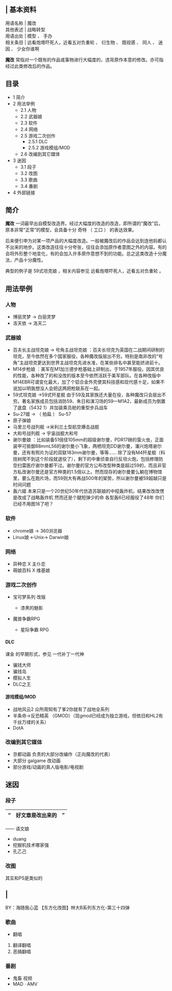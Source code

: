 |  **基本资料**  
---  
用语名称  |  魔改   
其他表述  |  战略转型   
用语出处  |  模型  、  手办   
相关条目  |  远看炮塔吓死人，近看五对负重轮  、  衍生物  、  既视感  、  同人  、  迷因  、  少女你谁啊   
  
**魔改** 常指对一个既有的作品或事物进行大幅度的，违背原作本意的修改。亦可指经过此类修改后的作品。

##  目录

  * 1  简介 
  * 2  用法举例 
    * 2.1  人物 
    * 2.2  武器娘 
    * 2.3  软件 
    * 2.4  网络 
    * 2.5  游戏二次创作 
      * 2.5.1  DLC 
      * 2.5.2  游戏模组/MOD 
    * 2.6  改编到其它媒体 
  * 3  迷因 
    * 3.1  段子 
    * 3.2  改图 
    * 3.3  歌曲 
    * 3.4  番剧 
  * 4  外部链接 

##  简介

**魔改** 一词最早出自模型改造界。经过大幅度的改造的改造，即所谓的“魔改”后，原本非常“正常”的模型，会具备十分  奇特  （  工口  ）
的表达效果。

后来便引申为对某一项产品的大幅度改造。一般被魔改后的作品会达到连他妈都认不出来的地步。这类改造往往十分夸张，往往会添加原作者意图之外的内容。有的会将外形整个地变化，有的会加入许多原作意想不到的功能。总之这类改造十分魔法，产品十分魔性。

典型的例子是  59式坦克娘  ，相关内容参见  远看炮塔吓死人，近看五对负重轮  。

##  用法举例

###  人物

  * 博丽灵梦  →  白丽灵梦 
  * 洛天依  →  洛天二 

###  武器娘

  * 百夫长主战坦克娘  →  号角主战坦克娘  ：百夫长坦克为英国在二战期间研制的坦克，至今依然在多个国家服役，各种魔改版层出不穷。特别是南非改的“号角”主战坦克更达到世界主战坦克先进水准，在某些排名中甚至能挤进前十。 
  * M14步枪娘  ：美军在M1加兰德步枪基础上研制出，于1957年服役。因其优良的性能，各种改了的和没改的版本至今依然活跃于美军部队。在各种改版中M14EBR可谓变化最大，加了个铝合金外壳使其科技感和现代感十足，如果不说加以明我想没人会把这两把枪联系在一起。 
  * 59式坦克娘  →59式歼星舰  由于59及其家族还大量在役，各种魔改只会层出不穷。著名家族成员包括消防59、朱日和演习场的59—M1A2，最新成员为倒置了底盘（5432 1）并加装乘员舱的重型步兵战车 
  * Su-27姬  →  （  拍扁  ）  Su-57 
  * 原子弹娘 
  * 马里兰号战列舰  →米利兰土型航空爆击战舰 
  * 大和号战列舰  →  宇宙战舰大和号 
  * 谢尔曼娘  ：比如装备51倍径105mm的超级谢尔曼，PDR17磅的萤火虫，正面装甲可抵御88mmL56的谢尔曼小飞象，两栖坦克DD谢尔曼，潘兴炮塔谢尔曼，还有有照片为证的双联183mm谢尔曼，等等......  除了没有M4歼星舰（科技树爬不到这个阶段就退役了），剩下的中重侦查自行反坦火炮，包括修理防空扫雷医疗谢尔曼都干过。谢尔曼的官方公布改型种类是超过59的，而且非官方私改谢尔曼还是官方种类的1.5倍以上。然而现存的谢尔曼要么躺在博物馆里，要么在跑片场，而59则大有再战500年的架势，所以谢尔曼被59超越只是时间问题 
  * 轰六姬  本来只是一个20世纪50年代仿造苏联娘的中程轰炸机，结果改改改愣是改成了战略轰炸机  然而还是个腿短弹少的命  各型轰6已经服役了48年  你们已经不用图16了吧？ 

###  软件

  * chrome娘  →  360浏览器 
  * Linux娘  ←Unix→  Darwin娘 

###  网络

  * 异种恋  X  主仆恋 
  * 萌娘百科  X  维基娘 

###  游戏二次创作

  * 宝可梦系列  改版 
    * 漆黑的魅影 

  * 魔兽争霸RPG 
    * 星际争霸  RPG 

####  DLC

课金  的早期形式，参见  一代补丁一代神

  * 骗钱大师 
  * 骗钱岛 
  * 模拟人生 
  * DLC之王 

####  游戏模组/MOD

  * 战地风云2  众所周知有了爹2你就有了战地全系列 
  * 半条命→反恐精英 （GMOD）（现gmod已经成为独立游戏，但依旧和HL2有千丝万缕的关系） 
  * DotA 

###  改编到其它媒体

  * 京都动画  负责的大部分改编作（正向魔改的代表） 
  * 大部分  galgame  改动画 
  * 部分游戏/动画的真人版电影/电视剧 

##  迷因

###  段子

|  “  |  好文章是改出来的  |  ”   
---|---|---  
——  语文娘  
  
  * duang 
  * 挖掘机技术哪家强 
  * 孔乙己 

###  改图

其实和PS是类似的

|  
---  
BY：海随我心蓝 【东方化改图】林大B系列东方化-第三十四弹  
  
###  歌曲

  * 翻唱 

  1. 翻译翻唱 
  2. 恶搞翻唱 

###  番剧

  * 鬼畜  视频 
  * MAD  ·  AMV 